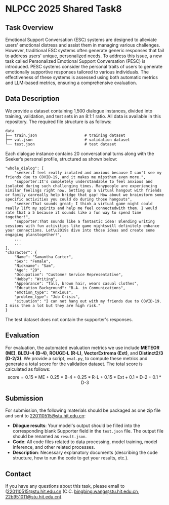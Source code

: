 # NLPCC 2025 Shared Task8

## Task Overview
Emotional Support Conversation (ESC) systems are designed to alleviate users' emotional distress and assist them in managing various challenges. However, traditional ESC systems often generate generic responses that fail to address users' unique, personalized needs. To address this issue, a new task called Personalized Emotional Support Conversation (PESC) is introduced. PESC systems consider the personal traits of users to generate emotionally supportive responses tailored to various individuals. The effectiveness of these systems is assessed using both automatic metrics and LLM-based metrics, ensuring a comprehensive evaluation.


## Data Description
We provide a dataset containing 1,500 dialogue instances, divided into training, validation, and test sets in an 8:1:1 ratio. All data is available in this repository. The required file structure is as follows:
```
data
├── train.json                     # training dataset
├── val.json                       # validation dataset
└── test.json                      # test dataset
```
Each dialogue instance contains 20 conversational turns along with the Seeker’s personal profile, structured as shown below:
```
"whole_dialog": [
    "seeker:I feel really isolated and anxious because I can't see my friends due to COVID-19, and it makes me missthem even more.",
    "supporter:It's completely understandable to feel anxious and isolated during such challenging times. Manypeople are experiencing similar feelings right now. Setting up a virtual hangout with friends or family canreally help bridge that gap! How about we brainstorm some specific activities you could do during those hangouts",
    "seeker:That sounds great; I think a virtual game night could really lift my spirits and help me feel connectedwith them. I would rate that a 5 because it sounds like a fun way to spend time together!",
    "supporter:That sounds like a fantastic idea! Blending writing sessions with fun activities like game nightswill definitely enhance your connections. Let\u2019s dive into those ideas and create some engaging planstogether!",
    ...
    ...
],
"character": {
    "Name": "Samantha Carter",
    "Sex": "Female",
    "Nickname": "Sam",
    "Age": "29",
    "Occupation": "Customer Service Representative",
    "Hobby": "Writing",
    "Appearance": "Tall, brown hair, wears casual clothes",
    "Education Background": "B.A. in Communications",
    "emotion_type": "Anxious",
    "problem_type": "Job Crisis",
    "situation": "I can not hang out with my friends due to COVID-19. I miss them a lot but they are high risk."
}
```
The test dataset does not contain the supporter's responses.


## Evaluation
For evaluation, the automated evaluation metrics we use include **METEOR (ME)**, **BLEU-4 (B-4)**, **ROUGE-L (R-L)**, **VectorExtrema (Ext)**, and **Distinct2/3 (D-2/3)**. We provide a script, `eval.py`, to compute these metrics and generate a total score for the validation dataset. The total score is calculated as follows:
$$\text{score} = 0.15 * \text{ME} + 0.25 * \text{B-4} + 0.25 * \text{R-L} + 0.15 * \text{Ext} + 0.1 * \text{D-2} + 0.1 * \text{D-3}$$


## Submission
For submission, the following materials should be packaged as one zip file and sent to <220110515@stu.hit.edu.cn>:
- **Dilogue results**: Your model's output should be filled into the corresponding blank Supporter field in the `test.json` file. The output file should be renamed as `result.json`.
- **Code**: All code files related to data processing, model training, model inference, and other related processes.
- **Description**: Necessary explanatory documents (describing the code structure, how to run the code to get your results, etc.).


## Contact
If you have any questions about this task, please email to (<220110515@stu.hit.edu.cn> (C.C. <bingbing.wang@stu.hit.edu.cn>, <22b951011@stu.hit.edu.cn>).

